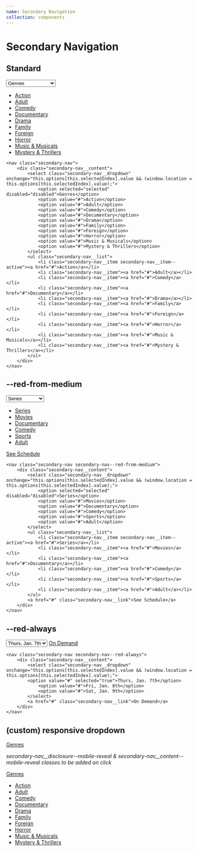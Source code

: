 ```yaml
---
name: Secondary Navigation
collection: components
---
```


# Secondary Navigation

## Standard

<nav class="secondary-nav">
	<div class="secondary-nav__content">
		<select class="secondary-nav__dropdown" onchange="this.options[this.selectedIndex].value && (window.location = this.options[this.selectedIndex].value);">
			<option selected="selected" disabled="disabled">Genres</option>
			<option value="#">Action</option>
			<option value="#">Adult</option>
			<option value="#">Comedy</option>
			<option value="#">Documentary</option>
			<option value="#">Drama</option>
			<option value="#">Family</option>
			<option value="#">Foreign</option>
			<option value="#">Horror</option>
			<option value="#">Music & Musicals</option>
			<option value="#">Mystery & Thrillers</option>
		</select>
		<ul class="secondary-nav__list">
			<li class="secondary-nav__item secondary-nav__item--active"><a href="#">Action</a></li>
			<li class="secondary-nav__item"><a href="#">Adult</a></li>
			<li class="secondary-nav__item"><a href="#">Comedy</a></li>
			<li class="secondary-nav__item"><a href="#">Documentary</a></li>
			<li class="secondary-nav__item"><a href="#">Drama</a></li>
			<li class="secondary-nav__item"><a href="#">Family</a></li>
			<li class="secondary-nav__item"><a href="#">Foreign</a></li>
			<li class="secondary-nav__item"><a href="#">Horror</a></li>
			<li class="secondary-nav__item"><a href="#">Music & Musicals</a></li>
			<li class="secondary-nav__item"><a href="#">Mystery & Thrillers</a></li>
		</ul>
	</div>
</nav>

```
<nav class="secondary-nav">
	<div class="secondary-nav__content">
		<select class="secondary-nav__dropdown" onchange="this.options[this.selectedIndex].value && (window.location = this.options[this.selectedIndex].value);">
			<option selected="selected" disabled="disabled">Genres</option>
			<option value="#">Action</option>
			<option value="#">Adult</option>
			<option value="#">Comedy</option>
			<option value="#">Documentary</option>
			<option value="#">Drama</option>
			<option value="#">Family</option>
			<option value="#">Foreign</option>
			<option value="#">Horror</option>
			<option value="#">Music & Musicals</option>
			<option value="#">Mystery & Thrillers</option>
		</select>
		<ul class="secondary-nav__list">
			<li class="secondary-nav__item secondary-nav__item--active"><a href="#">Action</a></li>
			<li class="secondary-nav__item"><a href="#">Adult</a></li>
			<li class="secondary-nav__item"><a href="#">Comedy</a></li>
			<li class="secondary-nav__item"><a href="#">Documentary</a></li>
			<li class="secondary-nav__item"><a href="#">Drama</a></li>
			<li class="secondary-nav__item"><a href="#">Family</a></li>
			<li class="secondary-nav__item"><a href="#">Foreign</a></li>
			<li class="secondary-nav__item"><a href="#">Horror</a></li>
			<li class="secondary-nav__item"><a href="#">Music & Musicals</a></li>
			<li class="secondary-nav__item"><a href="#">Mystery & Thrillers</a></li>
		</ul>
	</div>
</nav>
```

## --red-from-medium

<nav class="secondary-nav secondary-nav--red-from-medium">
	<div class="secondary-nav__content">
		<select class="secondary-nav__dropdown" onchange="this.options[this.selectedIndex].value && (window.location = this.options[this.selectedIndex].value);">
			<option selected="selected" disabled="disabled">Series</option>
			<option value="#">Movies</option>
			<option value="#">Documentary</option>
			<option value="#">Comedy</option>
			<option value="#">Sports</option>
			<option value="#">Adult</option>
		</select>
		<ul class="secondary-nav__list">
			<li class="secondary-nav__item secondary-nav__item--active"><a href="#">Series</a></li>
			<li class="secondary-nav__item"><a href="#">Movies</a></li>
			<li class="secondary-nav__item"><a href="#">Documentary</a></li>
			<li class="secondary-nav__item"><a href="#">Comedy</a></li>
			<li class="secondary-nav__item"><a href="#">Sports</a></li>
			<li class="secondary-nav__item"><a href="#">Adult</a></li>
		</ul>
		<a href="#" class="secondary-nav__link">See Schedule</a>
	</div>
</nav>

```
<nav class="secondary-nav secondary-nav--red-from-medium">
	<div class="secondary-nav__content">
		<select class="secondary-nav__dropdown" onchange="this.options[this.selectedIndex].value && (window.location = this.options[this.selectedIndex].value);">
			<option selected="selected" disabled="disabled">Series</option>
			<option value="#">Movies</option>
			<option value="#">Documentary</option>
			<option value="#">Comedy</option>
			<option value="#">Sports</option>
			<option value="#">Adult</option>
		</select>
		<ul class="secondary-nav__list">
			<li class="secondary-nav__item secondary-nav__item--active"><a href="#">Series</a></li>
			<li class="secondary-nav__item"><a href="#">Movies</a></li>
			<li class="secondary-nav__item"><a href="#">Documentary</a></li>
			<li class="secondary-nav__item"><a href="#">Comedy</a></li>
			<li class="secondary-nav__item"><a href="#">Sports</a></li>
			<li class="secondary-nav__item"><a href="#">Adult</a></li>
		</ul>
		<a href="#" class="secondary-nav__link">See Schedule</a>
	</div>
</nav>
```

## --red-always

<nav class="secondary-nav secondary-nav--red-always">
	<div class="secondary-nav__content">
		<select class="secondary-nav__dropdown" onchange="this.options[this.selectedIndex].value && (window.location = this.options[this.selectedIndex].value);">
			<option value="#" selected="true">Thurs, Jan. 7th</option>
			<option value="#">Fri, Jan. 8th</option>
			<option value="#">Sat, Jan. 9th</option>
		</select>
		<a href="#" class="secondary-nav__link">On Demand</a>
	</div>
</nav>

```
<nav class="secondary-nav secondary-nav--red-always">
	<div class="secondary-nav__content">
		<select class="secondary-nav__dropdown" onchange="this.options[this.selectedIndex].value && (window.location = this.options[this.selectedIndex].value);">
		<option value="#" selected="true">Thurs, Jan. 7th</option>
			<option value="#">Fri, Jan. 8th</option>
			<option value="#">Sat, Jan. 9th</option>
		</select>
		<a href="#" class="secondary-nav__link">On Demand</a>
	</div>
</nav>
```

## (custom) responsive dropdown

<nav class="secondary-nav">
	<a href="#" class="secondary-nav__disclosure">Genres</a>
</nav>

*secondary-nav\_\_disclosure--mobile-reveal & secondary-nav\_\_content--mobile-reveal classes to be added on click*

<nav class="secondary-nav">
	<a href="#" class="secondary-nav__disclosure secondary-nav__disclosure--mobile-reveal">Genres</a>
	<div class="secondary-nav__content secondary-nav__content--mobile-reveal">
		<ul class="responsive-dropdown">
			<li class="secondary-nav__item secondary-nav__item--active"><a href="#">Action</a></li>
			<li class="secondary-nav__item"><a href="#">Adult</a></li>
			<li class="secondary-nav__item"><a href="#">Comedy</a></li>
			<li class="secondary-nav__item"><a href="#">Documentary</a></li>
			<li class="secondary-nav__item"><a href="#">Drama</a></li>
			<li class="secondary-nav__item"><a href="#">Family</a></li>
			<li class="secondary-nav__item"><a href="#">Foreign</a></li>
			<li class="secondary-nav__item"><a href="#">Horror</a></li>
			<li class="secondary-nav__item"><a href="#">Music & Musicals</a></li>
			<li class="secondary-nav__item"><a href="#">Mystery & Thrillers</a></li>
		</ul>
	</div>
</nav>